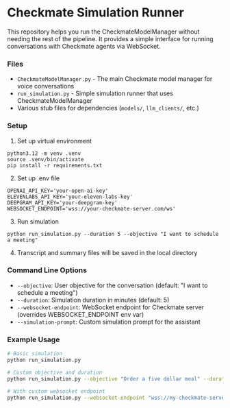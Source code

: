 # Checkmate Simulation Runner

This repository helps you run the CheckmateModelManager without needing the rest of the pipeline. It provides a simple interface for running conversations with Checkmate agents via WebSocket.

### Files

- `CheckmateModelManager.py` - The main Checkmate model manager for voice conversations
- `run_simulation.py` - Simple simulation runner that uses CheckmateModelManager
- Various stub files for dependencies (`models/`, `llm_clients/`, etc.)

### Setup

1. Set up virtual environment

```
python3.12 -m venv .venv
source .venv/bin/activate
pip install -r requirements.txt
```

2. Set up .env file

```
OPENAI_API_KEY='your-open-ai-key'
ELEVENLABS_API_KEY='your-eleven-labs-key'
DEEPGRAM_API_KEY='your-deepgram-key'
WEBSOCKET_ENDPOINT='wss://your-checkmate-server.com/ws'
```

3. Run simulation

```
python run_simulation.py --duration 5 --objective "I want to schedule a meeting"
```

4. Transcript and summary files will be saved in the local directory

### Command Line Options

- `--objective`: User objective for the conversation (default: "I want to schedule a meeting")
- `--duration`: Simulation duration in minutes (default: 5)
- `--websocket-endpoint`: WebSocket endpoint for Checkmate server (overrides WEBSOCKET_ENDPOINT env var)
- `--simulation-prompt`: Custom simulation prompt for the assistant

### Example Usage

```bash
# Basic simulation
python run_simulation.py

# Custom objective and duration
python run_simulation.py --objective "Order a five dollar meal" --duration 10

# With custom websocket endpoint
python run_simulation.py --websocket-endpoint "wss://my-checkmate-server.com/ws"
```
